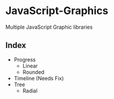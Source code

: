 # JavaScript-Graphics

Multiple JavaScript Graphic libraries   

## Index
* Progress
  * Linear
  * Rounded
* Timeline (Needs Fix)
* Tree
  * Radial
